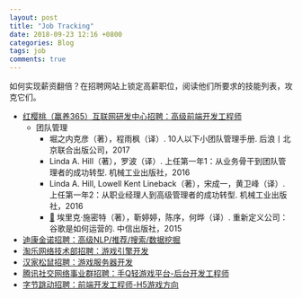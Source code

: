 ```yaml
---
layout: post
title: "Job Tracking"
date: 2018-09-23 12:16 +0800
categories: Blog
tags: job
comments: true
---
```


如何实现薪资翻倍？在招聘网站上锁定高薪职位，阅读他们所要求的技能列表，攻克它们。

- [红樱桃（赢养365）互联网研发中心招聘：高级前端开发工程师](https://www.lagou.com/jobs/3510793.html)
    - 团队管理
        - 堀之内克彦（著），程雨枫（译）. 10人以下小团队管理手册. 后浪丨北京联合出版公司，2017
        - Linda A. Hill（著），罗波（译）. 上任第一年1：从业务骨干到团队管理者的成功转型. 机械工业出版社，2016
        - Linda A. Hill, Lowell Kent Lineback（著），宋成一，黄卫峰（译）. 上任第一年2：从职业经理人到高级管理者的成功转型. 机械工业出版社，2016
        - [:memo:](notes/book/重新定义公司-谷歌是如何运营的/) 埃里克·施密特（著），靳婷婷，陈序，何晔（译）. 重新定义公司：谷歌是如何运营的. 中信出版社，2015
- [迪康金诺招聘：高级NLP/推荐/搜索/数据挖掘](https://www.lagou.com/jobs/4429867.html)
- [淘乐网络技术部招聘：游戏引擎开发](https://www.lagou.com/jobs/4399554.html)
- [汉家松鼠招聘：游戏服务器开发](https://www.lagou.com/jobs/5127578.html)
- [腾讯社交网络事业群招聘：手Q轻游戏平台-后台开发工程师](https://www.lagou.com/jobs/2931447.html)
- [字节跳动招聘：前端开发工程师-H5游戏方向](https://www.lagou.com/jobs/5122700.html)